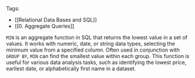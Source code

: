 Tags: 
- [[Relational Data Bases and SQL]]
- [[0. Aggregate Queries]]

`MIN` is an aggregate function in SQL that returns the lowest value in a set of values. It works with numeric, date, or string data types, selecting the minimum value from a specified column. Often used in conjunction with `GROUP BY`, `MIN` can find the smallest value within each group. This function is useful for various data analysis tasks, such as identifying the lowest price, earliest date, or alphabetically first name in a dataset.